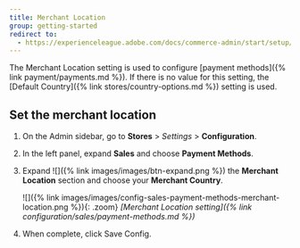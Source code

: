 ```yaml
---
title: Merchant Location
group: getting-started
redirect to:
  - https://experienceleague.adobe.com/docs/commerce-admin/start/setup/store-details.html#merchant-location
---
```


The Merchant Location setting is used to configure [payment methods]({% link payment/payments.md %}). If there is no value for this setting, the [Default Country]({% link stores/country-options.md %}) setting is used.

## Set the merchant location

1. On the Admin sidebar, go to **Stores** > _Settings_ > **Configuration**.

1. In the left panel, expand **Sales** and choose **Payment Methods**.

1. Expand ![]({% link images/images/btn-expand.png %}) the **Merchant Location** section and choose your **Merchant Country**.

   ![]({% link images/images/config-sales-payment-methods-merchant-location.png %}){: .zoom}
   _[Merchant Location setting]({% link configuration/sales/payment-methods.md %})_

1. When complete, click <span class="btn">Save Config</span>.
